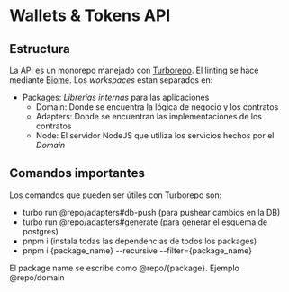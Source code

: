 # Wallets & Tokens API

## Estructura

La API es un monorepo manejado con [Turborepo](https://turbo.build/).
El linting se hace mediante [Biome](https://biomejs.dev/).
Los _workspaces_ estan separados en:

- Packages: _Librerias internas_ para las aplicaciones
  - Domain: Donde se encuentra la lógica de negocio y los contratos
  - Adapters: Donde se encuentran las implementaciones de los contratos
  - Node: El servidor NodeJS que utiliza los servicios hechos por el _Domain_

## Comandos importantes

Los comandos que pueden ser útiles con Turborepo son:

- turbo run @repo/adapters#db-push (para pushear cambios en la DB)
- turbo run @repo/adapters#generate (para generar el esquema de postgres)
- pnpm i (instala todas las dependencias de todos los packages)
- pnpm i {package_name} --recursive --filter={package_name}

El package name se escribe como @repo/{package}. Ejemplo @repo/domain
